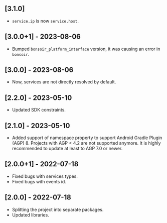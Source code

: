 ## [3.1.0]

* `service.ip` is now `service.host`.

## [3.0.0+1] - 2023-08-06

* Bumped `bonsoir_platform_interface` version, it was causing an error in `bonsoir`.

## [3.0.0] - 2023-08-06

* Now, services are not directly resolved by default.

## [2.2.0] - 2023-05-10

* Updated SDK constraints.

## [2.1.0] - 2023-05-10

* Added support of namespace property to support Android Gradle Plugin (AGP) 8. Projects with AGP < 4.2 are not supported anymore. It is highly recommended to update at least to AGP 7.0 or newer.

## [2.0.0+1] - 2022-07-18

* Fixed bugs with services types.
* Fixed bugs with events id.

## [2.0.0] - 2022-07-18

* Splitting the project into separate packages.
* Updated libraries.